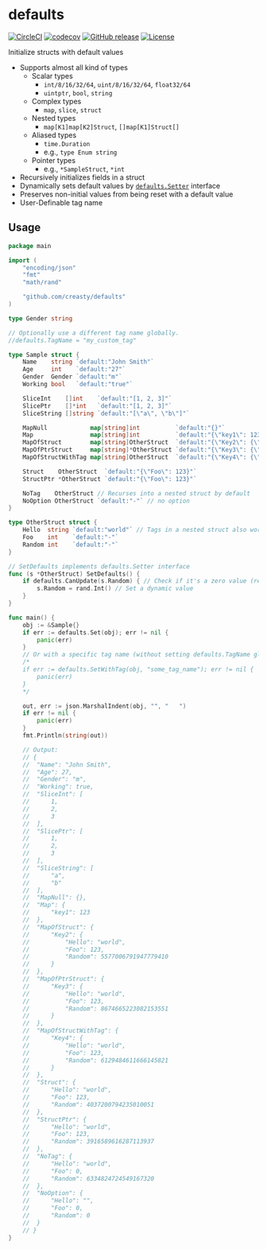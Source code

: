defaults
========

[![CircleCI](https://circleci.com/gh/creasty/defaults/tree/master.svg?style=svg)](https://circleci.com/gh/creasty/defaults/tree/master)
[![codecov](https://codecov.io/gh/creasty/defaults/branch/master/graph/badge.svg)](https://codecov.io/gh/creasty/defaults)
[![GitHub release](https://img.shields.io/github/release/creasty/defaults.svg)](https://github.com/creasty/defaults/releases)
[![License](https://img.shields.io/github/license/creasty/defaults.svg)](./LICENSE)

Initialize structs with default values

- Supports almost all kind of types
  - Scalar types
    - `int/8/16/32/64`, `uint/8/16/32/64`, `float32/64`
    - `uintptr`, `bool`, `string`
  - Complex types
    - `map`, `slice`, `struct`
  - Nested types
    - `map[K1]map[K2]Struct`, `[]map[K1]Struct[]`
  - Aliased types
    - `time.Duration`
    - e.g., `type Enum string`
  - Pointer types
    - e.g., `*SampleStruct`, `*int`
- Recursively initializes fields in a struct
- Dynamically sets default values by [`defaults.Setter`](./setter.go) interface
- Preserves non-initial values from being reset with a default value
- User-Definable tag name


Usage
-----

```go
package main

import (
	"encoding/json"
	"fmt"
	"math/rand"

	"github.com/creasty/defaults"
)

type Gender string

// Optionally use a different tag name globally.
//defaults.TagName = "my_custom_tag"

type Sample struct {
	Name    string `default:"John Smith"`
	Age     int    `default:"27"`
	Gender  Gender `default:"m"`
	Working bool   `default:"true"`

	SliceInt    []int    `default:"[1, 2, 3]"`
	SlicePtr    []*int   `default:"[1, 2, 3]"`
	SliceString []string `default:"[\"a\", \"b\"]"`

	MapNull            map[string]int          `default:"{}"`
	Map                map[string]int          `default:"{\"key1\": 123}"`
	MapOfStruct        map[string]OtherStruct  `default:"{\"Key2\": {\"Foo\":123}}"`
	MapOfPtrStruct     map[string]*OtherStruct `default:"{\"Key3\": {\"Foo\":123}}"`
	MapOfStructWithTag map[string]OtherStruct  `default:"{\"Key4\": {\"Foo\":123}}"`

	Struct    OtherStruct  `default:"{\"Foo\": 123}"`
	StructPtr *OtherStruct `default:"{\"Foo\": 123}"`

	NoTag    OtherStruct // Recurses into a nested struct by default
	NoOption OtherStruct `default:"-"` // no option
}

type OtherStruct struct {
	Hello  string `default:"world"` // Tags in a nested struct also work
	Foo    int    `default:"-"`
	Random int    `default:"-"`
}

// SetDefaults implements defaults.Setter interface
func (s *OtherStruct) SetDefaults() {
	if defaults.CanUpdate(s.Random) { // Check if it's a zero value (recommended)
		s.Random = rand.Int() // Set a dynamic value
	}
}

func main() {
	obj := &Sample{}
	if err := defaults.Set(obj); err != nil {
		panic(err)
	}
	// Or with a specific tag name (without setting defaults.TagName globally):
	/*
	if err := defaults.SetWithTag(obj, "some_tag_name"); err != nil {
	    panic(err)
	}
	*/

	out, err := json.MarshalIndent(obj, "", "	")
	if err != nil {
		panic(err)
	}
	fmt.Println(string(out))

	// Output:
	// {
	// 	"Name": "John Smith",
	// 	"Age": 27,
	// 	"Gender": "m",
	// 	"Working": true,
	// 	"SliceInt": [
	// 		1,
	// 		2,
	// 		3
	// 	],
	// 	"SlicePtr": [
	// 		1,
	// 		2,
	// 		3
	// 	],
	// 	"SliceString": [
	// 		"a",
	// 		"b"
	// 	],
	// 	"MapNull": {},
	// 	"Map": {
	// 		"key1": 123
	// 	},
	// 	"MapOfStruct": {
	// 		"Key2": {
	// 			"Hello": "world",
	// 			"Foo": 123,
	// 			"Random": 5577006791947779410
	// 		}
	// 	},
	// 	"MapOfPtrStruct": {
	// 		"Key3": {
	// 			"Hello": "world",
	// 			"Foo": 123,
	// 			"Random": 8674665223082153551
	// 		}
	// 	},
	// 	"MapOfStructWithTag": {
	// 		"Key4": {
	// 			"Hello": "world",
	// 			"Foo": 123,
	// 			"Random": 6129484611666145821
	// 		}
	// 	},
	// 	"Struct": {
	// 		"Hello": "world",
	// 		"Foo": 123,
	// 		"Random": 4037200794235010051
	// 	},
	// 	"StructPtr": {
	// 		"Hello": "world",
	// 		"Foo": 123,
	// 		"Random": 3916589616287113937
	// 	},
	// 	"NoTag": {
	// 		"Hello": "world",
	// 		"Foo": 0,
	// 		"Random": 6334824724549167320
	// 	},
	// 	"NoOption": {
	// 		"Hello": "",
	// 		"Foo": 0,
	// 		"Random": 0
	// 	}
	// }
}
```
